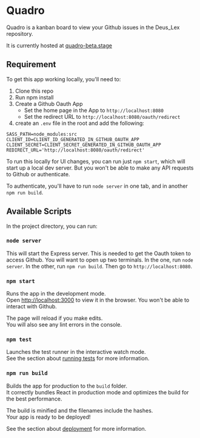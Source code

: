 # Quadro

Quadro is a kanban board to view your Github issues in the Deus_Lex repository.

It is currently hosted at [quadro-beta.stage](https://quadro-beta.stage.lexmachina.com/)

## Requirement

To get this app working locally, you'll need to:

1. Clone this repo
2. Run npm install
3. Create a Github Oauth App
   * Set the home page in the App to `http://localhost:8080`
   * Set the redirect URL to `http://localhost:8080/oauth/redirect`
4. create an `.env` file in the root and add the following:

```
SASS_PATH=node_modules:src
CLIENT_ID=CLIENT_ID_GENERATED_IN_GITHUB_OAUTH_APP
CLIENT_SECRET=CLIENT_SECRET_GENERATED_IN_GITHUB_OAUTH_APP
REDIRECT_URL='http://localhost:8080/oauth/redirect'
```

To run this locally for UI changes, you can run just `npm start`, which will start up a local dev server. But you won't be able to make any API requests to Github or authenticate.

To authenticate, you'll have to run `node server` in one tab, and in another `npm run build`.

## Available Scripts

In the project directory, you can run:

### `node server`

This will start the Express server. This is needed to get the Oauth token to access Github.
You will want to open up two terminals. In the one, run `node server`. In the other,
run `npm run build`. Then go to `http://localhost:8080`.

### `npm start`

Runs the app in the development mode.<br>
Open [http://localhost:3000](http://localhost:3000) to view it in the browser. You won't
be able to interact with Github.

The page will reload if you make edits.<br>
You will also see any lint errors in the console.

### `npm test`

Launches the test runner in the interactive watch mode.<br>
See the section about [running tests](https://facebook.github.io/create-react-app/docs/running-tests) for more information.

### `npm run build`

Builds the app for production to the `build` folder.<br>
It correctly bundles React in production mode and optimizes the build for the best performance.

The build is minified and the filenames include the hashes.<br>
Your app is ready to be deployed!

See the section about [deployment](https://facebook.github.io/create-react-app/docs/deployment) for more information.
